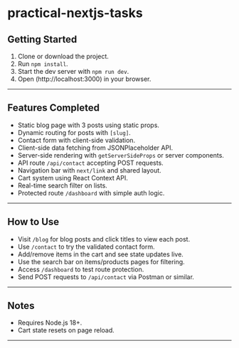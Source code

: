 # practical-nextjs-tasks

## Getting Started

1. Clone or download the project.  
2. Run `npm install`.  
3. Start the dev server with `npm run dev`.  
4. Open (http://localhost:3000) in your browser.

---

## Features Completed

- Static blog page with 3 posts using static props.  
- Dynamic routing for posts with `[slug]`.  
- Contact form with client-side validation.  
- Client-side data fetching from JSONPlaceholder API.  
- Server-side rendering with `getServerSideProps` or server components.  
- API route `/api/contact` accepting POST requests.  
- Navigation bar with `next/link` and shared layout.  
- Cart system using React Context API.  
- Real-time search filter on lists.  
- Protected route `/dashboard` with simple auth logic.

---

## How to Use

- Visit `/blog` for blog posts and click titles to view each post.  
- Use `/contact` to try the validated contact form.  
- Add/remove items in the cart and see state updates live.  
- Use the search bar on items/products pages for filtering.  
- Access `/dashboard` to test route protection.  
- Send POST requests to `/api/contact` via Postman or similar.

---

## Notes

- Requires Node.js 18+.  
- Cart state resets on page reload.  

---


